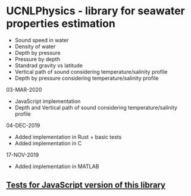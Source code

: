 # UCNLPhysics - library for seawater properties estimation
* Sound speed in water
* Density of water
* Depth by pressure
* Pressure by depth
* Standrad gravity vs latitude
* Vertical path of sound considering temperature/salinity profile
* Depth by pressure considering temperature/salinity profile


03-MAR-2020
- JavaScript implementation
- Depth and Vertical path of sound considering temperature/salinity profile

04-DEC-2019
- Added implementation in Rust + basic tests
- Added implementation in C

17-NOV-2019
- Added implementation in MATLAB


## [Tests for JavaScript version of this library](https://ucnl.github.io/UCNLPhysics/JS/ucnlphysics_js_tests.html)
